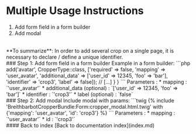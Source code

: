 # Multiple Usage Instructions
1. Add form field in a form builder
2. Add modal
<br>
**To summarize**: In order to add several crop on a single page, it is necessary to declare / define a unique identifier.
<br>
### Step 1: Add form field in a form builder
Example in a form builder:
```php
<?php
// [...]
use Breithbarbot\CropperBundle\Form\Type\CropperType;
class UserType extends AbstractType
{
    public function buildForm(FormBuilderInterface $builder, array $options)
    {
        // [...]
        $builder->add('avatar', CropperType::class, ['required' => false, 'mapping' => 'user_avatar', 'additional_data' => ['user_id' => 12345, 'foo' => 'bar'], 'identifier' => 'crop3', 'label' => false]);
        // [...]
    }
}
```
Parameters :
* mapping : `'user_avatar'`
* additional_data (optional) : `['user_id' => 12345, 'foo' => 'bar']`
* identifier : `'crop3'`
* label (optional) : `false`
<br>
### Step 2: Add modal
Include modal with params:
```twig
{% include 'BreithbarbotCropperBundle:Form:cropper_modal.html.twig' with {'mapping': 'user_avatar', 'id': 'crop3'} %}
```
Parameters :
* mapping : `'user_avatar'`
* id : `'crop3'`
<br>
#### Back to index
[Back to documentation index](index.md)
